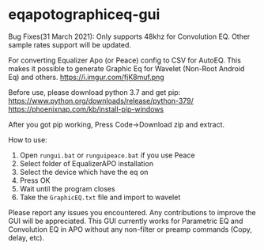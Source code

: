 # eqapotographiceq-gui
Bug Fixes(31 March 2021): Only supports 48khz for Convolution EQ. Other sample rates support will be updated.

For converting Equalizer Apo (or Peace) config to CSV for AutoEQ. This makes it possible to generate Graphic Eq for Wavelet (Non-Root Android Eq) and others.
https://i.imgur.com/fjK8muf.png

Before use, please download python 3.7 and get pip:
https://www.python.org/downloads/release/python-379/
https://phoenixnap.com/kb/install-pip-windows

After you got pip working, Press Code->Download zip and extract.

How to use:
1. Open `rungui.bat` or `runguipeace.bat` if you use Peace
2. Select folder of EqualizerAPO installation
3. Select the device which have the eq on
4. Press OK
5. Wait until the program closes
6. Take the `GraphicEQ.txt` file and import to wavelet

Please report any issues you encountered. Any contributions to improve the GUI will be appreciated. 
This GUI currently works for Parametric EQ and Convolution EQ in APO without any non-filter or preamp commands (Copy, delay, etc).
